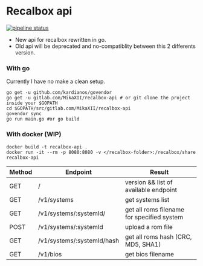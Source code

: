 # Recalbox api

[![pipeline status](https://gitlab.com/MikaXII/recalbox-api/badges/master/pipeline.svg)](https://gitlab.com/MikaXII/recalbox-api/commits/master)

* New api for recalbox rewritten in go.
* Old api will be deprecated and no-compatiblity between this 2 differents version.

### With go

Currently I have no make a clean setup.
```
go get -u github.com/kardianos/govendor
go get -u gitlab.com/MikaXII/recalbox-api # or git clone the project inside your $GOPATH
cd $GOPATH/src/gitlab.com/MikaXII/recalbox-api
govendor sync 
go run main.go #or go build
```

### With docker (WIP)
```
docker build -t recalbox-api .
docker run -it --rm -p 8080:8080 -v </recalbox-folder>:/recalbox/share recalbox-api
```


| Method | Endpoint                   | Result                                     |
|--------|----------------------------|--------------------------------------------|
| GET    |  /                         |  version && list of available endpoint     |
| GET    | /v1/systems                |  get systems list                          |
| GET    | /v1/systems/:systemId/     | get all roms filename for specified system |
| POST   | /v1/systems/:systemId      | upload a rom file                          |
| GET    | /v1/systems/:systemId/hash | get all roms hash (CRC, MD5, SHA1)         |
| GET    | /v1/bios                   | get bios filename                          |